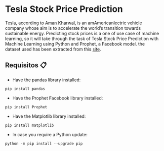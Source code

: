 # Tesla Stock Price Prediction
Tesla, according to [Aman Kharwal](https://medium.com/@amankharwal), is an amAmericanlectric vehicle company whose aim is to accelerate the world’s transition towards sustainable energy. Predicting stock prices is a one of use case of machine learning, so it will take through the task of Tesla Stock Price Prediction with Machine Learning using Python and Prophet, a Facebook model. the dataset used has been extracted from this [site](https://finance.yahoo.com/quote/TSLA/history?p=TSLA).

## Requisitos 📋

* Have the pandas library installed:
<!--sec data-title="Prompt: OS X and Linux" data-id="OSX_Linux_prompt" data-collapse=true ces-->
    pip install pandas
<!--endsec-->

* Have the Prophet Facebook library installed:
<!--sec data-title="Prompt: OS X and Linux" data-id="OSX_Linux_prompt" data-collapse=true ces-->
    pip install Prophet
<!--endsec-->

* Have the Matplotlib library installed:
<!--sec data-title="Prompt: OS X and Linux" data-id="OSX_Linux_prompt" data-collapse=true ces-->
    pip install matplotlib
<!--endsec-->

* In case you require a Python update:
<!--sec data-title="Prompt: OS X and Linux" data-id="OSX_Linux_prompt" data-collapse=true ces-->
    python -m pip install --upgrade pip
<!--endsec-->
